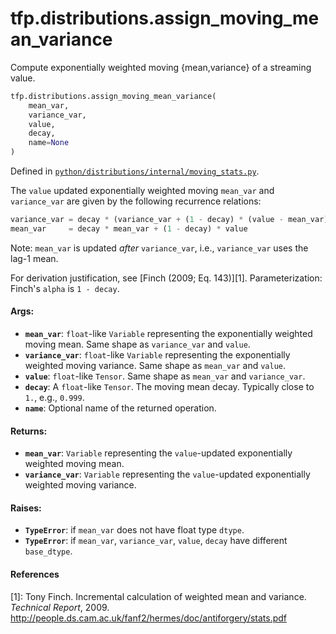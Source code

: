 <div itemscope itemtype="http://developers.google.com/ReferenceObject">
<meta itemprop="name" content="tfp.distributions.assign_moving_mean_variance" />
<meta itemprop="path" content="Stable" />
</div>

# tfp.distributions.assign_moving_mean_variance

Compute exponentially weighted moving {mean,variance} of a streaming value.

``` python
tfp.distributions.assign_moving_mean_variance(
    mean_var,
    variance_var,
    value,
    decay,
    name=None
)
```



Defined in [`python/distributions/internal/moving_stats.py`](https://github.com/tensorflow/probability/tree/master/tensorflow_probability/python/distributions/internal/moving_stats.py).

<!-- Placeholder for "Used in" -->

The `value` updated exponentially weighted moving `mean_var` and
`variance_var` are given by the following recurrence relations:

```python
variance_var = decay * (variance_var + (1 - decay) * (value - mean_var)**2)
mean_var     = decay * mean_var + (1 - decay) * value
```

Note: `mean_var` is updated *after* `variance_var`, i.e., `variance_var` uses
the lag-1 mean.

For derivation justification, see [Finch (2009; Eq. 143)][1].
Parameterization: Finch's `alpha` is `1 - decay`.

#### Args:


* <b>`mean_var`</b>: `float`-like `Variable` representing the exponentially weighted
  moving mean. Same shape as `variance_var` and `value`.
* <b>`variance_var`</b>: `float`-like `Variable` representing the
  exponentially weighted moving variance. Same shape as `mean_var` and
  `value`.
* <b>`value`</b>: `float`-like `Tensor`. Same shape as `mean_var` and `variance_var`.
* <b>`decay`</b>: A `float`-like `Tensor`. The moving mean decay. Typically close to
  `1.`, e.g., `0.999`.
* <b>`name`</b>: Optional name of the returned operation.


#### Returns:


* <b>`mean_var`</b>: `Variable` representing the `value`-updated exponentially weighted
  moving mean.
* <b>`variance_var`</b>: `Variable` representing the `value`-updated
  exponentially weighted moving variance.


#### Raises:


* <b>`TypeError`</b>: if `mean_var` does not have float type `dtype`.
* <b>`TypeError`</b>: if `mean_var`, `variance_var`, `value`, `decay` have different
  `base_dtype`.

#### References

[1]: Tony Finch. Incremental calculation of weighted mean and variance.
     _Technical Report_, 2009.
     http://people.ds.cam.ac.uk/fanf2/hermes/doc/antiforgery/stats.pdf
